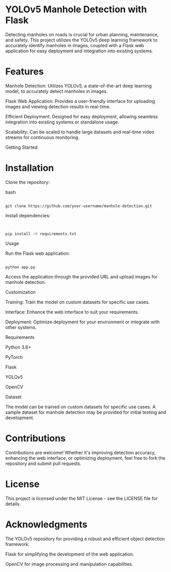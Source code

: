# YOLOv5 Manhole Detection with Flask

Detecting manholes on roads is crucial for urban planning, maintenance, and safety. This project utilizes the YOLOv5 deep learning framework to accurately identify manholes in images, coupled with a Flask web application for easy deployment and integration into existing systems.

# Features

Manhole Detection: Utilizes YOLOv5, a state-of-the-art deep learning model, to accurately detect manholes in images.

Flask Web Application: Provides a user-friendly interface for uploading images and viewing detection results in real-time.

Efficient Deployment: Designed for easy deployment, allowing seamless integration into existing systems or standalone usage.

Scalability: Can be scaled to handle large datasets and real-time video streams for continuous monitoring.

Getting Started

# Installation

Clone the repository:

bash
```

git clone https://github.com/your-username/manhole-detection.git
```
Install dependencies:

```


pip install -r requirements.txt
```
Usage

Run the Flask web application:

```

python app.py
```
Access the application through the provided URL and upload images for manhole detection.

Customization

Training: Train the model on custom datasets for specific use cases.

Interface: Enhance the web interface to suit your requirements.

Deployment: Optimize deployment for your environment or integrate with other systems.

Requirements

Python 3.6+

PyTorch

Flask

YOLOv5

OpenCV

Dataset

The model can be trained on custom datasets for specific use cases. A sample dataset for manhole detection may be provided for initial testing and development.

# Contributions

Contributions are welcome! Whether it's improving detection accuracy, enhancing the web interface, or optimizing deployment, feel free to fork the repository and submit pull requests.

# License

This project is licensed under the MIT License - see the LICENSE file for details.

# Acknowledgments

The YOLOv5 repository for providing a robust and efficient object detection framework.

Flask for simplifying the development of the web application.

OpenCV for image processing and manipulation capabilities.
